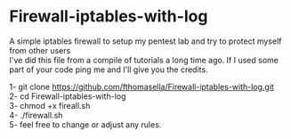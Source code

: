 # Firewall-iptables-with-log
A simple iptables firewall to setup my pentest lab and try to protect myself from other users  
I've did this file from a compile of tutorials a long time ago. If I used some part of your code ping me and I'll give you the credits.

1- git clone https://github.com/fthomasella/Firewall-iptables-with-log.git  
2- cd Firewall-iptables-with-log  
3- chmod +x fireall.sh  
4- ./firewall.sh  
5- feel free to change or adjust any rules.
